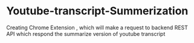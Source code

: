 # Youtube-transcript-Summerization
Creating Chrome Extension , which will make a request to backend REST API which respond the summarize version of youtube transcript
